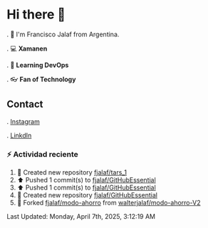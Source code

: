 # Hi there 👋

. :raising_hand: I'm Francisco Jalaf from Argentina.

. :computer: **Xamanen**

. :pencil: **Learning DevOps**

. :eyeglasses: **Fan of Technology**

## Contact

. [Instagram](https://www.instagram.com/francisco.jalaf/)

. [LinkdIn](www.linkedin.com/in/fjalaf)

### :zap: Actividad reciente
<!--RECENT_ACTIVITY:start-->
1. 📔 Created new repository [fjalaf/tars_1](https://github.com/fjalaf/tars_1)<br>
2. ⬆️ Pushed 1 commit(s) to [fjalaf/GitHubEssential](https://github.com/fjalaf/GitHubEssential)<br>
3. ⬆️ Pushed 1 commit(s) to [fjalaf/GitHubEssential](https://github.com/fjalaf/GitHubEssential)<br>
4. 📔 Created new repository [fjalaf/GitHubEssential](https://github.com/fjalaf/GitHubEssential)<br>
5. 🔱 Forked [fjalaf/modo-ahorro](https://github.com/fjalaf/modo-ahorro) from [walterjalaf/modo-ahorro-V2](https://github.com/walterjalaf/modo-ahorro-V2)<br>
<!--RECENT_ACTIVITY:end-->
<!--RECENT_ACTIVITY:last_update-->
Last Updated: Monday, April 7th, 2025, 3:12:19 AM
<!--RECENT_ACTIVITY:last_update_end-->
